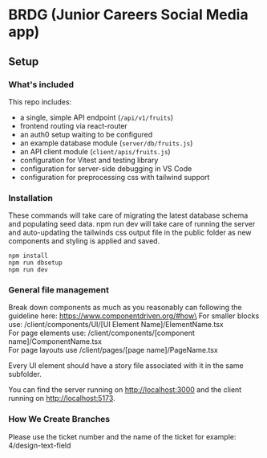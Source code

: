 # BRDG (Junior Careers Social Media app)

## Setup

### What's included

This repo includes:

* a single, simple API endpoint (`/api/v1/fruits`)
* frontend routing via react-router
* an auth0 setup waiting to be configured
* an example database module (`server/db/fruits.js`)
* an API client module (`client/apis/fruits.js`)
* configuration for Vitest and testing library
* configuration for server-side debugging in VS Code
* configuration for preprocessing css with tailwind support

### Installation

These commands will take care of migrating the latest database schema and populating seed data.
npm run dev will take care of running the server and auto-updating the tailwinds css output file in the public folder as new components and styling is applied and saved.

```
npm install
npm run dbsetup
npm run dev
```

### General file management

Break down components as much as you reasonably can following the guideline here: https://www.componentdriven.org/#how\
For smaller blocks use: /client/components/UI/[UI Element Name]/ElementName.tsx\
For page elements use: /client/components/[component name]/ComponentName.tsx\
For page layouts use /client/pages/[page name]/PageName.tsx

Every UI element should have a story file associated with it in the same subfolder.

You can find the server running on [http://localhost:3000](http://localhost:3000) and the client running on [http://localhost:5173](http://localhost:5173).


### How We Create Branches

Please use the ticket number and the name of the ticket for example:
4/design-text-field
